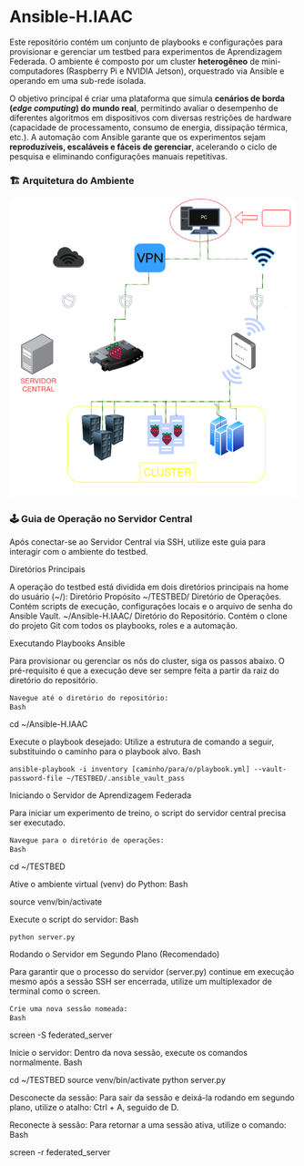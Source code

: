 # Ansible-H.IAAC


Este repositório contém um conjunto de playbooks e configurações para provisionar e gerenciar um testbed para experimentos de Aprendizagem Federada. O ambiente é composto por um cluster **heterogêneo** de mini-computadores (Raspberry Pi e NVIDIA Jetson), orquestrado via Ansible e operando em uma sub-rede isolada.


O objetivo principal é criar uma plataforma que simula **cenários de borda (_edge computing_) do mundo real**, permitindo avaliar o desempenho de diferentes algoritmos em dispositivos com diversas restrições de hardware (capacidade de processamento, consumo de energia, dissipação térmica, etc.). A automação com Ansible garante que os experimentos sejam **reproduzíveis, escaláveis e fáceis de gerenciar**, acelerando o ciclo de pesquisa e eliminando configurações manuais repetitivas.





### 🏗️ Arquitetura do Ambiente

<p align="center">
  <img src="Documentos/Assets/Diagrama_IC.drawio.png" alt="Diagrama da arquitetura do testbed de Aprendizagem Federada">
</p>





### 🕹️ Guia de Operação no Servidor Central

Após conectar-se ao Servidor Central via SSH, utilize este guia para interagir com o ambiente do testbed.

Diretórios Principais

A operação do testbed está dividida em dois diretórios principais na home do usuário (~/):
Diretório	Propósito
~/TESTBED/	Diretório de Operações. Contém scripts de execução, configurações locais e o arquivo de senha do Ansible Vault.
~/Ansible-H.IAAC/	Diretório do Repositório. Contém o clone do projeto Git com todos os playbooks, roles e a automação.

Executando Playbooks Ansible

Para provisionar ou gerenciar os nós do cluster, siga os passos abaixo. O pré-requisito é que a execução deve ser sempre feita a partir da raiz do diretório do repositório.

    Navegue até o diretório do repositório:
    Bash

cd ~/Ansible-H.IAAC

Execute o playbook desejado: Utilize a estrutura de comando a seguir, substituindo o caminho para o playbook alvo.
Bash

    ansible-playbook -i inventory [caminho/para/o/playbook.yml] --vault-password-file ~/TESTBED/.ansible_vault_pass

Iniciando o Servidor de Aprendizagem Federada

Para iniciar um experimento de treino, o script do servidor central precisa ser executado.

    Navegue para o diretório de operações:
    Bash

cd ~/TESTBED

Ative o ambiente virtual (venv) do Python:
Bash

source venv/bin/activate

Execute o script do servidor:
Bash

    python server.py

Rodando o Servidor em Segundo Plano (Recomendado)

Para garantir que o processo do servidor (server.py) continue em execução mesmo após a sessão SSH ser encerrada, utilize um multiplexador de terminal como o screen.

    Crie uma nova sessão nomeada:
    Bash

screen -S federated_server

Inicie o servidor: Dentro da nova sessão, execute os comandos normalmente.
Bash

cd ~/TESTBED
source venv/bin/activate
python server.py

Desconecte da sessão: Para sair da sessão e deixá-la rodando em segundo plano, utilize o atalho: Ctrl + A, seguido de D.

Reconecte à sessão: Para retornar a uma sessão ativa, utilize o comando:
Bash

screen -r federated_server
